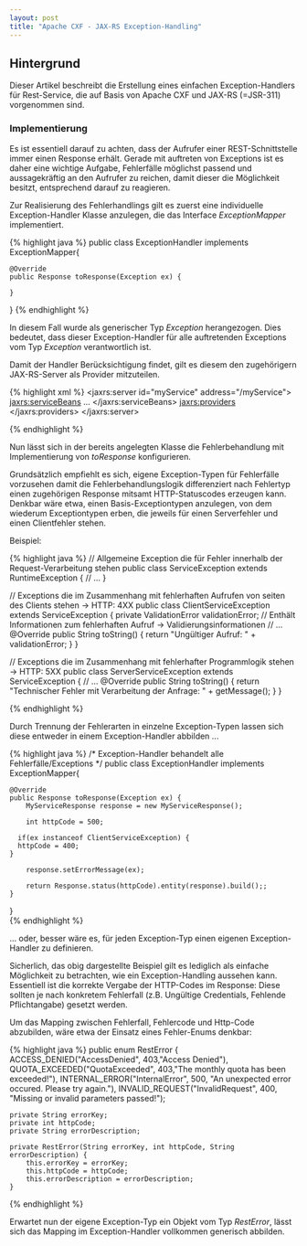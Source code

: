```yaml
---
layout: post
title: "Apache CXF - JAX-RS Exception-Handling"
---
```




## Hintergrund

Dieser Artikel beschreibt die Erstellung eines einfachen Exception-Handlers für Rest-Service, die auf Basis von Apache CXF und JAX-RS (=JSR-311) vorgenommen sind.

### Implementierung
Es ist essentiell darauf zu achten, dass der Aufrufer einer REST-Schnittstelle immer einen Response erhält. Gerade mit auftreten von Exceptions ist es daher eine wichtige Aufgabe, Fehlerfälle möglichst passend und aussagekräftig an den Aufrufer zu reichen, damit dieser die Möglichkeit besitzt, entsprechend darauf zu reagieren.

Zur Realisierung des Fehlerhandlings gilt es zuerst eine individuelle Exception-Handler Klasse anzulegen, die das Interface <em>ExceptionMapper<T></em> implementiert.

{% highlight java %}
public class ExceptionHandler implements ExceptionMapper<Exception>{

	@Override
	public Response toResponse(Exception ex) {
	
	}
	
}
{% endhighlight %}

In diesem Fall wurde als generischer Typ <em>Exception</em> herangezogen. Dies bedeutet, dass dieser Exception-Handler für alle auftretenden Exceptions vom Typ <em>Exception</em> verantwortlich ist.

Damit der Handler Berücksichtigung findet, gilt es diesem den zugehörigern JAX-RS-Server als Provider mitzuteilen.

{% highlight xml %}
<jaxrs:server id="myService" address="/myService">
    <jaxrs:serviceBeans>
        ...
    </jaxrs:serviceBeans>
    <jaxrs:providers>
      <ref bean="exceptionHandler" />
	</jaxrs:providers>
</jaxrs:server>

<bean id="exceptionHandler" class="de.example.ExceptionHandler" />
{% endhighlight %}

Nun lässt sich in der bereits angelegten Klasse die Fehlerbehandlung mit Implementierung von <em>toResponse</em> konfigurieren.

Grundsätzlich empfiehlt es sich, eigene  Exception-Typen für Fehlerfälle vorzusehen damit die Fehlerbehandlungslogik differenziert nach Fehlertyp einen zugehörigen Response mitsamt HTTP-Statuscodes erzeugen kann.
Denkbar wäre etwa, einen Basis-Exceptiontypen anzulegen, von dem wiederum Exceptiontypen erben, die jeweils für einen Serverfehler und einen Clientfehler stehen.

Beispiel:

{% highlight java %}
  // Allgemeine Exception die für Fehler innerhalb der Request-Verarbeitung stehen
  public class ServiceException extends RuntimeException {
    // ... 
  }
  
  // Exceptions die im Zusammenhang mit fehlerhaften Aufrufen von seiten des Clients stehen -> HTTP: 4XX
  public class ClientServiceException extends ServiceException {
    private ValidationError validationError; // Enthält Informationen zum fehlerhaften Aufruf -> Validierungsinformationen
    // ... 
    @Override
  	public String toString() {
	   	return "Ungültiger Aufruf: " + validationError;
	 }
  }
  
  // Exceptions die im Zusammenhang mit fehlerhafter Programmlogik stehen -> HTTP: 5XX
  public class ServerServiceException extends ServiceException {
    // ...
    @Override
  	public String toString() {
	   	return "Technischer Fehler mit Verarbeitung der Anfrage: " + getMessage();
	 } 
  }
  
{% endhighlight %}

Durch Trennung der Fehlerarten in einzelne Exception-Typen lassen sich diese entweder in einem Exception-Handler abbilden ...

{% highlight java %}
/* Exception-Handler behandelt alle Fehlerfälle/Exceptions */
public class ExceptionHandler implements ExceptionMapper<Exception>{

	@Override
	public Response toResponse(Exception ex) {
		MyServiceResponse response = new MyServiceResponse();
		
		int httpCode = 500;
		
	  if(ex instanceof ClientServiceException) {
      httpCode = 400; 
    } 	
		
		response.setErrorMessage(ex);
		
		return Response.status(httpCode).entity(response).build();;
	}
}  
{% endhighlight %}

... oder, besser wäre es, für jeden Exception-Typ einen eigenen Exception-Handler zu definieren.

Sicherlich, das obig dargestellte Beispiel gilt es  lediglich als einfache Möglichkeit zu betrachten, wie ein Exception-Handling aussehen kann. Essentiell ist die korrekte Vergabe der HTTP-Codes im Response: Diese sollten je nach konkretem Fehlerfall (z.B. Ungültige Credentials, Fehlende Pflichtangabe) gesetzt werden.

Um das Mapping zwischen Fehlerfall, Fehlercode und Http-Code abzubilden, wäre etwa der Einsatz eines Fehler-Enums denkbar:

{% highlight java %}
public enum RestError {
	ACCESS_DENIED("AccessDenied", 403,"Access Denied"),
	QUOTA_EXCEEDED("QuotaExceeded", 403,"The monthly quota has been exceeded!"),
	INTERNAL_ERROR("InternalError", 500, "An unexpected error occured. Please try again."),
	INVALID_REQUEST("InvalidRequest", 400, "Missing or invalid parameters passed!");
	
	private String errorKey;
	private int httpCode;
	private String errorDescription;
	
	private RestError(String errorKey, int httpCode, String errorDescription) {
		this.errorKey = errorKey;
		this.httpCode = httpCode;
		this.errorDescription = errorDescription;
	}
	
{% endhighlight %}

Erwartet nun der eigene Exception-Typ ein Objekt vom Typ <em>RestError</em>, lässt sich das Mapping im Exception-Handler vollkommen generisch abbilden.
